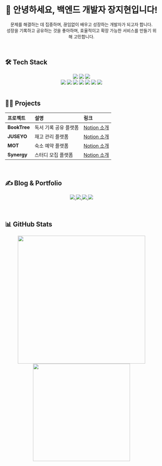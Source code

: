<div align="center">

# 👋 안녕하세요, 백엔드 개발자 **장지현**입니다!

문제를 해결하는 데 집중하며, 끊임없이 배우고 성장하는 개발자가 되고자 합니다.  
성장을 기록하고 공유하는 것을 좋아하며, 효율적이고 확장 가능한 서비스를 만들기 위해 고민합니다.

</div>

<br/>


## 🛠️ Tech Stack

<div align="center">

<img src="https://img.shields.io/badge/Java-007396?style=for-the-badge&logo=Java&logoColor=white"/>
<img src="https://img.shields.io/badge/Spring-6DB33F?style=for-the-badge&logo=spring&logoColor=white"/>
<img src="https://img.shields.io/badge/Spring_Security-6DB33F?style=for-the-badge&logo=Spring-Security&logoColor=white"/>
<br/>
<img src="https://img.shields.io/badge/MySQL-4479A1?style=for-the-badge&logo=MySQL&logoColor=white"/>
<img src="https://img.shields.io/badge/MariaDB-003545?style=for-the-badge&logo=MariaDB&logoColor=white"/>
<img src="https://img.shields.io/badge/Docker-2496ED?style=for-the-badge&logo=Docker&logoColor=white"/>
<img src="https://img.shields.io/badge/AWS-FF9900?style=for-the-badge&logo=amazonaws&logoColor=white"/>
<img src="https://img.shields.io/badge/Git-F05032?style=for-the-badge&logo=Git&logoColor=white"/>
<img src="https://img.shields.io/badge/Github-181717?style=for-the-badge&logo=Github&logoColor=white"/>
<img src="https://img.shields.io/badge/Notion-000000?style=for-the-badge&logo=Notion&logoColor=white"/>

</div>


<br/>


## 🧑‍💻 Projects

| 프로젝트 | 설명 | 링크 |
|:--|:--|:--|
| **BookTree** | 독서 기록 공유 플랫폼 | [Notion 소개](https://smiling-cornflower-588.notion.site/BookTree-1f4faae9612381d48ec6e916e6e2bda7?source=copy_link) |
| **JUSEYO** | 재고 관리 플랫폼 | [Notion 소개](https://smiling-cornflower-588.notion.site/JUSEYO-20cfaae961238046ab28c8e4ad12d3cd?source=copy_link) |
| **MOT** | 숙소 예약 플랫폼 | [Notion 소개](https://deserted-thought-336.notion.site/a963dc701ffa43ffb418e0d2a1b8829d) |
| **Synergy** | 스터디 모집 플랫폼 | [Notion 소개](https://smiling-cornflower-588.notion.site/IT-1f4faae961238158824dd3b17274cb3b?source=copy_link) |

<br/>


## ✍️ Blog & Portfolio

<div align="center">

<a href="https://dose-blog.tistory.com/">
  <img src="https://img.shields.io/badge/Tistory-000000?style=flat-square&logo=Tistory&logoColor=white"/>
</a>
<a href="https://velog.io/@dose/posts">
  <img src="https://img.shields.io/badge/Velog-20C997?style=flat-square&logo=Velog&logoColor=white"/>
</a>
<a href="https://smiling-cornflower-588.notion.site/Hi-I-m-Dose-1f4faae96123809cbe5dc74726d288e6?source=copy_link">
  <img src="https://img.shields.io/badge/Notion-000000?style=flat-square&logo=Notion&logoColor=white"/>
</a>
<a href="mailto:jjhyun8876@gmail.com">
  <img src="https://img.shields.io/badge/Gmail-EA4335?style=flat-square&logo=Gmail&logoColor=white"/>
</a>

</div>


<br/>

<br/>



## 📊 GitHub Stats

<div align="center">

<img src="https://github-readme-stats.vercel.app/api?username=treejh&show_icons=true&theme=default&bg_color=60,f2e3e3,ffffff&title_color=000000&text_color=000000" width="420" />
<img src="https://github-readme-stats.vercel.app/api/top-langs/?username=treejh&layout=compact&bg_color=60,f2e3e3,ffffff&title_color=000000&text_color=000000" width="320" />


</div>
